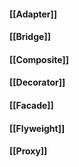#### [[Adapter]]
#### [[Bridge]]
#### [[Composite]]
#### [[Decorator]]
#### [[Facade]]
#### [[Flyweight]]
#### [[Proxy]]
